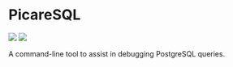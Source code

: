 # PicareSQL

![](https://github.com/mikeknep/picaresql/workflows/Clippy/badge.svg)
![](https://github.com/mikeknep/picaresql/workflows/Tests/badge.svg)

A command-line tool to assist in debugging PostgreSQL queries.
